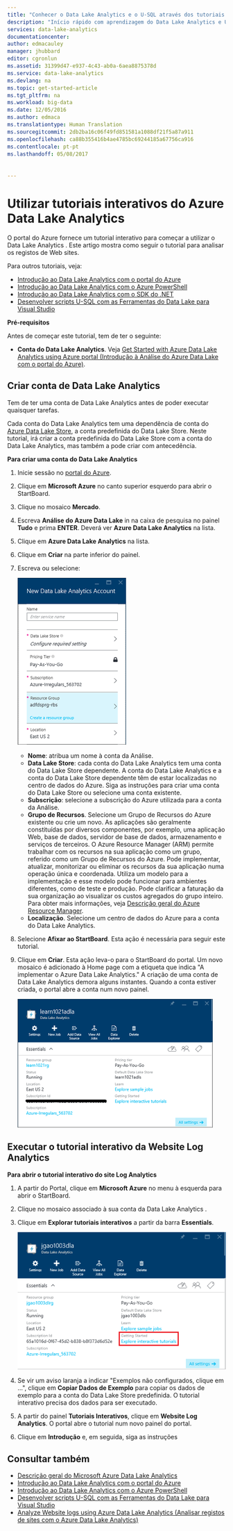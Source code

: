 ```yaml
---
title: "Conhecer o Data Lake Analytics e o U-SQL através dos tutoriais interativos do portal do Azure | Microsoft Docs"
description: "Início rápido com aprendizagem do Data Lake Analytics e U-SQL. "
services: data-lake-analytics
documentationcenter: 
author: edmacauley
manager: jhubbard
editor: cgronlun
ms.assetid: 31399d47-e937-4c43-ab0a-6aea8875378d
ms.service: data-lake-analytics
ms.devlang: na
ms.topic: get-started-article
ms.tgt_pltfrm: na
ms.workload: big-data
ms.date: 12/05/2016
ms.author: edmaca
ms.translationtype: Human Translation
ms.sourcegitcommit: 2db2ba16c06f49fd851581a1088df21f5a87a911
ms.openlocfilehash: ca88b355416b4ae4785bc69244185a67756ca916
ms.contentlocale: pt-pt
ms.lasthandoff: 05/08/2017


---
```

# <a name="use-azure-data-lake-analytics-interactive-tutorials"></a>Utilizar tutoriais interativos do Azure Data Lake Analytics
O portal do Azure fornece um tutorial interativo para começar a utilizar o Data Lake Analytics . Este artigo mostra como seguir o tutorial para analisar os registos de Web sites.

Para outros tutoriais, veja:

* [Introdução ao Data Lake Analytics com o portal do Azure](data-lake-analytics-get-started-portal.md)
* [Introdução ao Data Lake Analytics com o Azure PowerShell](data-lake-analytics-get-started-powershell.md)
* [Introdução ao Data Lake Analytics com o SDK do .NET](data-lake-analytics-get-started-net-sdk.md)
* [Desenvolver scripts U-SQL com as Ferramentas do Data Lake para Visual Studio](data-lake-analytics-data-lake-tools-get-started.md) 

**Pré-requisitos**

Antes de começar este tutorial, tem de ter o seguinte:

* **Conta do Data Lake Analytics**.  Veja [Get Started with Azure Data Lake Analytics using Azure portal (Introdução à Análise do Azure Data Lake com o portal do Azure)](data-lake-analytics-get-started-portal.md).

## <a name="create-data-lake-analytics-account"></a>Criar conta de Data Lake Analytics
Tem de ter uma conta de Data Lake Analytics antes de poder executar quaisquer tarefas.

Cada conta do Data Lake Analytics tem uma dependência de conta do [Azure Data Lake Store](../data-lake-store/data-lake-store-overview.md), a conta predefinida do Data Lake Store.  Neste tutorial, irá criar a conta predefinida do Data Lake Store com a conta do Data Lake Analytics, mas também a pode criar com antecedência.

**Para criar uma conta do Data Lake Analytics**

1. Inicie sessão no [portal do Azure](https://portal.azure.com/signin/index/?Microsoft_Azure_Kona=true&Microsoft_Azure_DataLake=true&hubsExtension_ItemHideKey=AzureDataLake_BigStorage%2cAzureKona_BigCompute).
2. Clique em **Microsoft Azure** no canto superior esquerdo para abrir o StartBoard.
3. Clique no mosaico **Mercado**.  
4. Escreva **Análise do Azure Data Lake** in na caixa de pesquisa no painel **Tudo** e prima **ENTER**. Deverá ver **Azure Data Lake Analytics** na lista.
5. Clique em **Azure Data Lake Analytics** na lista.
6. Clique em **Criar** na parte inferior do painel.
7. Escreva ou selecione:
   
    ![Painel do portal da Análise do Azure Data Lake](./media/data-lake-analytics-get-started-portal/data-lake-analytics-portal-create-adla.png)
   
   * **Nome**: atribua um nome à conta da Análise.
   * **Data Lake Store**: cada conta do Data Lake Analytics tem uma conta do Data Lake Store dependente. A conta do Data Lake Analytics e a conta do Data Lake Store dependente têm de estar localizadas no centro de dados do Azure. Siga as instruções para criar uma conta do Data Lake Store ou selecione uma conta existente.
   * **Subscrição**: selecione a subscrição do Azure utilizada para a conta da Análise.
   * **Grupo de Recursos**. Selecione um Grupo de Recursos do Azure existente ou crie um novo. As aplicações são geralmente constituídas por diversos componentes, por exemplo, uma aplicação Web, base de dados, servidor de base de dados, armazenamento e serviços de terceiros. O Azure Resource Manager (ARM) permite trabalhar com os recursos na sua aplicação como um grupo, referido como um Grupo de Recursos do Azure. Pode implementar, atualizar, monitorizar ou eliminar os recursos da sua aplicação numa operação única e coordenada. Utiliza um modelo para a implementação e esse modelo pode funcionar para ambientes diferentes, como de teste e produção. Pode clarificar a faturação da sua organização ao visualizar os custos agregados do grupo inteiro. Para obter mais informações, veja [Descrição geral do Azure Resource Manager](../azure-resource-manager/resource-group-overview.md). 
   * **Localização**. Selecione um centro de dados do Azure para a conta do Data Lake Analytics. 
8. Selecione **Afixar ao StartBoard**. Esta ação é necessária para seguir este tutorial.
9. Clique em **Criar**. Esta ação leva-o para o StartBoard do portal. Um novo mosaico é adicionado à Home page com a etiqueta que indica "A implementar o Azure Data Lake Analytics." A criação de uma conta de Data Lake Analytics demora alguns instantes. Quando a conta estiver criada, o portal abre a conta num novo painel.
   
    ![Painel do portal da Análise do Azure Data Lake](./media/data-lake-analytics-get-started-portal/data-lake-analytics-portal-blade.png)

## <a name="run-website-log-analysis-interactive-tutorial"></a>Executar o tutorial interativo da Website Log Analytics
**Para abrir o tutorial interativo do site Log Analytics**

1. A partir do Portal, clique em **Microsoft Azure** no menu à esquerda para abrir o StartBoard.
2. Clique no mosaico associado à sua conta da Data Lake Analytics .
3. Clique em **Explorar tutoriais interativos** a partir da barra **Essentials**.
   
    ![Tutoriais interativos da Análise do Azure Data Lake](./media/data-lake-analytics-use-interactive-tutorials/data-lake-analytics-explore-interactive-tutorials.png)
4. Se vir um aviso laranja a indicar "Exemplos não configurados, clique em …", clique em **Copiar Dados de Exemplo** para copiar os dados de exemplo para a conta do Data Lake Store predefinida. O tutorial interativo precisa dos dados para ser executado.
5. A partir do painel **Tutoriais Interativos**, clique em **Website Log Analytics**. O portal abre o tutorial num novo painel do portal.
6. Clique em **Introdução** e, em seguida, siga as instruções

## <a name="see-also"></a>Consultar também
* [Descrição geral do Microsoft Azure Data Lake Analytics](data-lake-analytics-overview.md)
* [Introdução ao Data Lake Analytics com o portal do Azure](data-lake-analytics-get-started-portal.md)
* [Introdução ao Data Lake Analytics com o Azure PowerShell](data-lake-analytics-get-started-powershell.md)
* [Desenvolver scripts U-SQL com as Ferramentas do Data Lake para Visual Studio](data-lake-analytics-data-lake-tools-get-started.md)
* [Analyze Website logs using Azure Data Lake Analytics (Analisar registos de sites com o Azure Data Lake Analytics)](data-lake-analytics-analyze-weblogs.md)


